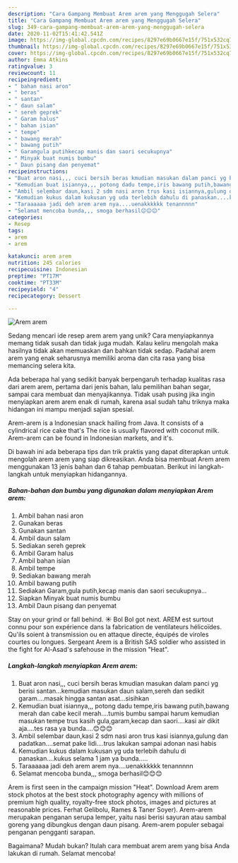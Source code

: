 ```yaml
---
description: "Cara Gampang Membuat Arem arem yang Menggugah Selera"
title: "Cara Gampang Membuat Arem arem yang Menggugah Selera"
slug: 349-cara-gampang-membuat-arem-arem-yang-menggugah-selera
date: 2020-11-02T15:41:42.541Z
image: https://img-global.cpcdn.com/recipes/8297e69b0667e15f/751x532cq70/arem-arem-foto-resep-utama.jpg
thumbnail: https://img-global.cpcdn.com/recipes/8297e69b0667e15f/751x532cq70/arem-arem-foto-resep-utama.jpg
cover: https://img-global.cpcdn.com/recipes/8297e69b0667e15f/751x532cq70/arem-arem-foto-resep-utama.jpg
author: Emma Atkins
ratingvalue: 3
reviewcount: 11
recipeingredient:
- " bahan nasi aron"
- " beras"
- " santan"
- " daun salam"
- " sereh geprek"
- " Garam halus"
- " bahan isian"
- " tempe"
- " bawang merah"
- " bawang putih"
- " Garamgula putihkecap manis dan saori secukupnya"
- " Minyak buat numis bumbu"
- " Daun pisang dan penyemat"
recipeinstructions:
- "Buat aron nasi,,, cuci bersih beras kmudian masukan dalam panci yg berisi santan...kemudian masukan daun salam,sereh dan sedikit garam....masak hingga santan asat...sisihkan"
- "Kemudian buat isiannya,,, potong dadu tempe,iris bawang putih,bawang merah dan cabe kecil merah....tumis bumbu sampai harum kemudian masukan tempe trus kasih gula,garam,kecap dan saori....kasi air dikit aja....tes rasa ya bunda....😊😊😊"
- "Ambil selembar daun,kasi 2 sdm nasi aron trus kasi isiannya,gulung dan padatkan....semat pake lidi....trus lakukan sampai adonan nasi habis"
- "Kemudian kukus dalam kukusan yg uda terlebih dahulu di panaskan....kukus selama 1 jam ya bunda....."
- "Taraaaaaa jadi deh arem arem nya....uenakkkkkk tenannnnn"
- "Selamat mencoba bunda,,, smoga berhasil😊😊😊"
categories:
- Resep
tags:
- arem
- arem

katakunci: arem arem 
nutrition: 245 calories
recipecuisine: Indonesian
preptime: "PT17M"
cooktime: "PT33M"
recipeyield: "4"
recipecategory: Dessert

---
```



![Arem arem](https://img-global.cpcdn.com/recipes/8297e69b0667e15f/751x532cq70/arem-arem-foto-resep-utama.jpg)

Sedang mencari ide resep arem arem yang unik? Cara menyiapkannya memang tidak susah dan tidak juga mudah. Kalau keliru mengolah maka hasilnya tidak akan memuaskan dan bahkan tidak sedap. Padahal arem arem yang enak seharusnya memiliki aroma dan cita rasa yang bisa memancing selera kita.

Ada beberapa hal yang sedikit banyak berpengaruh terhadap kualitas rasa dari arem arem, pertama dari jenis bahan, lalu pemilihan bahan segar, sampai cara membuat dan menyajikannya. Tidak usah pusing jika ingin menyiapkan arem arem enak di rumah, karena asal sudah tahu triknya maka hidangan ini mampu menjadi sajian spesial.

Arem-arem is a Indonesian snack hailing from Java. It consists of a cylindrical rice cake that&#39;s The rice is usually flavored with coconut milk. Arem-arem can be found in Indonesian markets, and it&#39;s.


Di bawah ini ada beberapa tips dan trik praktis yang dapat diterapkan untuk mengolah arem arem yang siap dikreasikan. Anda bisa membuat Arem arem menggunakan 13 jenis bahan dan 6 tahap pembuatan. Berikut ini langkah-langkah untuk menyiapkan hidangannya.

<!--inarticleads1-->

##### Bahan-bahan dan bumbu yang digunakan dalam menyiapkan Arem arem:

1. Ambil  bahan nasi aron
1. Gunakan  beras
1. Gunakan  santan
1. Ambil  daun salam
1. Sediakan  sereh geprek
1. Ambil  Garam halus
1. Ambil  bahan isian
1. Ambil  tempe
1. Sediakan  bawang merah
1. Ambil  bawang putih
1. Sediakan  Garam,gula putih,kecap manis dan saori secukupnya...
1. Siapkan  Minyak buat numis bumbu
1. Ambil  Daun pisang dan penyemat


Stay on your grind or fall behind. ☀️ Bol Bol got next. AREM est surtout connu pour son expérience dans la fabrication de ventilateurs hélicoïdes. Qu&#39;ils soient à transmission ou en attaque directe, équipés de viroles courtes ou longues. Sergeant Arem is a British SAS soldier who assisted in the fight for Al-Asad&#39;s safehouse in the mission &#34;Heat&#34;. 

<!--inarticleads2-->

##### Langkah-langkah menyiapkan Arem arem:

1. Buat aron nasi,,, cuci bersih beras kmudian masukan dalam panci yg berisi santan...kemudian masukan daun salam,sereh dan sedikit garam....masak hingga santan asat...sisihkan
1. Kemudian buat isiannya,,, potong dadu tempe,iris bawang putih,bawang merah dan cabe kecil merah....tumis bumbu sampai harum kemudian masukan tempe trus kasih gula,garam,kecap dan saori....kasi air dikit aja....tes rasa ya bunda....😊😊😊
1. Ambil selembar daun,kasi 2 sdm nasi aron trus kasi isiannya,gulung dan padatkan....semat pake lidi....trus lakukan sampai adonan nasi habis
1. Kemudian kukus dalam kukusan yg uda terlebih dahulu di panaskan....kukus selama 1 jam ya bunda.....
1. Taraaaaaa jadi deh arem arem nya....uenakkkkkk tenannnnn
1. Selamat mencoba bunda,,, smoga berhasil😊😊😊


Arem is first seen in the campaign mission &#34;Heat&#34;. Download Arem arem stock photos at the best stock photography agency with millions of premium high quality, royalty-free stock photos, images and pictures at reasonable prices. Ferhat Gelibolu, Rames &amp; Taner Soyer). Arem-arem merupakan penganan serupa lemper, yaitu nasi berisi sayuran atau sambal goreng yang dibungkus dengan daun pisang. Arem-arem populer sebagai penganan pengganti sarapan. 

Bagaimana? Mudah bukan? Itulah cara membuat arem arem yang bisa Anda lakukan di rumah. Selamat mencoba!
